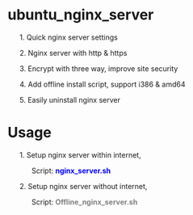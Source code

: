 # ubuntu_nginx_server
<ul>1. Quick nginx server settings</ul>
<ul>2. Nginx server with http & https</ul>
<ul>3. Encrypt with three way, improve site security</ul>
<ul>4. Add offline install script, support i386 & amd64</ul>
<ul>5. Easily uninstall nginx server</ul>

# Usage
<ul>1. Setup nginx server within internet, 
  <br><ol>Script: <b><font color="blue">nginx_server.sh</font></b></ol></ul>
<ul>2. Setup nginx server without internet,
  <br><ol>Script: <b><font color="gray">Offline_nginx_server.sh</font></b></ol></ul>
